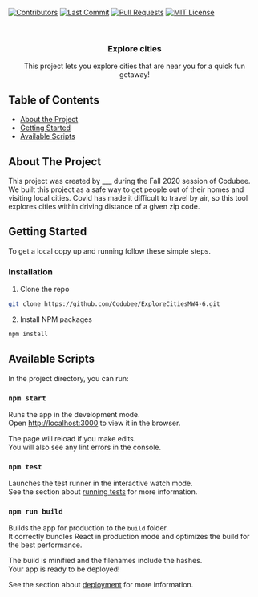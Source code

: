 <!-- PROJECT LOGO -->
[![Contributors][contributors-shield]][contributors-url]
[![Last Commit][last-commit]][commit-url]
[![Pull Requests][pr-shield]][pr-url]
[![MIT License][license-shield]][license-url]

<br />
<p align="center">

  <h3 align="center">Explore cities</h3>

  <p align="center">
    This project lets you explore cities that are near you for a quick fun getaway!
    <br />
  </p>
</p>

<!-- TABLE OF CONTENTS -->
## Table of Contents

* [About the Project](#about-the-project)
* [Getting Started](#getting-started)
* [Available Scripts](#available-scripts)


<!-- ABOUT THE PROJECT -->
## About The Project

This project was created by ___ during the Fall 2020 session of Codubee. We built this project as a safe way to get people out of their homes and visiting local cities.  Covid has made it difficult to travel by air, so this tool explores cities within driving distance of a given zip code.


<!-- GETTING STARTED -->
## Getting Started

To get a local copy up and running follow these simple steps.

### Installation

1. Clone the repo
```sh
git clone https://github.com/Codubee/ExploreCitiesMW4-6.git
```
2. Install NPM packages
```sh
npm install
```

<!-- AVAILABLE SCRIPTS -->
## Available Scripts

In the project directory, you can run:

### `npm start`

Runs the app in the development mode.\
Open [http://localhost:3000](http://localhost:3000) to view it in the browser.

The page will reload if you make edits.\
You will also see any lint errors in the console.

### `npm test`

Launches the test runner in the interactive watch mode.\
See the section about [running tests](https://facebook.github.io/create-react-app/docs/running-tests) for more information.

### `npm run build`

Builds the app for production to the `build` folder.\
It correctly bundles React in production mode and optimizes the build for the best performance.

The build is minified and the filenames include the hashes.\
Your app is ready to be deployed!

See the section about [deployment](https://facebook.github.io/create-react-app/docs/deployment) for more information.

<!-- MARKDOWN LINKS & IMAGES -->
<!-- https://www.markdownguide.org/basic-syntax/#reference-style-links -->
[contributors-shield]: https://img.shields.io/github/contributors/Codubee/ExploreCitiesMW4-6?style=for-the-badge

[contributors-url]: https://github.com/Codubee/ExploreCitiesMW4-6/graphs/contributors


[last-commit]: https://img.shields.io/github/last-commit/Codubee/ExploreCitiesMW4-6?style=for-the-badge

[commit-url]: https://github.com/Codubee/ExploreCitiesMW4-6/commits/main


[pr-shield]: https://img.shields.io/github/issues-pr-closed/Codubee/ExploreCitiesMW4-6?style=for-the-badge

[pr-url]: https://github.com/Codubee/ExploreCitiesMW4-6/pulls


[issues-url]: https://github.com/Codubee/ExploreCitiesMW4-6/pulls

[license-shield]: https://img.shields.io/github/license/Codubee/ExploreCitiesMW4-6?style=for-the-badge

[license-url]: https://github.com/Codubee/ExploreCitiesMW4-6/blob/main/License.txt